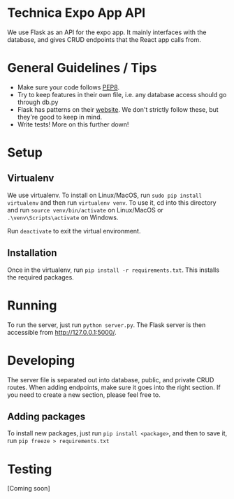 # Technica Expo App API

We use Flask as an API for the expo app. It mainly interfaces with the database, and gives CRUD endpoints that the React app calls from.

# General Guidelines / Tips

* Make sure your code follows [PEP8](https://www.python.org/dev/peps/pep-0008/).
* Try to keep features in their own file, i.e. any database access should go through db.py
* Flask has patterns on their [website](http://flask.pocoo.org/docs/1.0/patterns/). We don't strictly follow these, but they're good to keep in mind.
* Write tests! More on this further down!


# Setup
## Virtualenv
We use virtualenv. To install on Linux/MacOS, run `sudo pip install virtualenv` and then run `virtualenv venv`. To use it, cd into this directory and run `source venv/bin/activate` on Linux/MacOS or `.\venv\Scripts\activate` on Windows.

Run `deactivate` to exit the virtual environment.

## Installation
Once in the virtualenv, run `pip install -r requirements.txt`. This installs the required packages.

# Running
To run the server, just run `python server.py`. The Flask server is then accessible from http://127.0.0.1:5000/.

# Developing
The server file is separated out into database, public, and private CRUD routes. When adding endpoints, make sure it goes into the right section. If you need to create a new section, please feel free to.

## Adding packages
To install new packages, just run `pip install <package>`, and then to save it, run `pip freeze > requirements.txt`

# Testing
[Coming soon]
